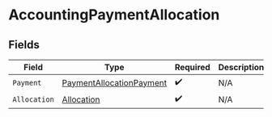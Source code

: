 # AccountingPaymentAllocation


## Fields

| Field                                                                           | Type                                                                            | Required                                                                        | Description                                                                     |
| ------------------------------------------------------------------------------- | ------------------------------------------------------------------------------- | ------------------------------------------------------------------------------- | ------------------------------------------------------------------------------- |
| `Payment`                                                                       | [PaymentAllocationPayment](../../Models/Components/PaymentAllocationPayment.md) | :heavy_check_mark:                                                              | N/A                                                                             |
| `Allocation`                                                                    | [Allocation](../../Models/Components/Allocation.md)                             | :heavy_check_mark:                                                              | N/A                                                                             |